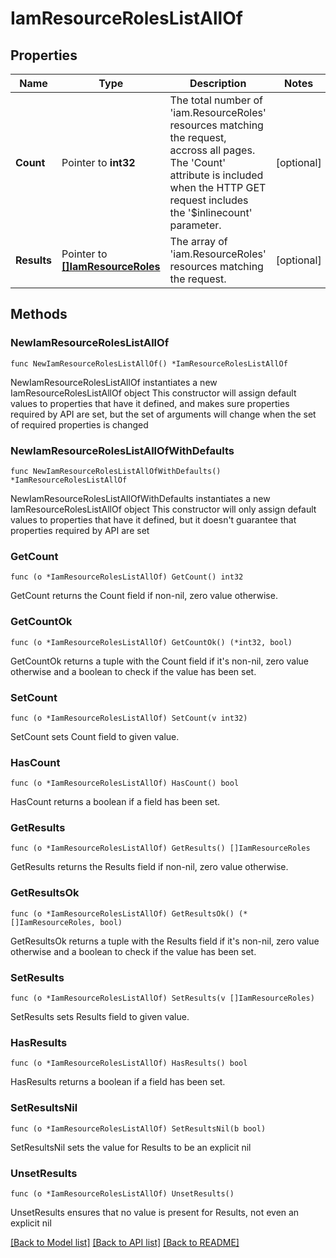# IamResourceRolesListAllOf

## Properties

Name | Type | Description | Notes
------------ | ------------- | ------------- | -------------
**Count** | Pointer to **int32** | The total number of &#39;iam.ResourceRoles&#39; resources matching the request, accross all pages. The &#39;Count&#39; attribute is included when the HTTP GET request includes the &#39;$inlinecount&#39; parameter. | [optional] 
**Results** | Pointer to [**[]IamResourceRoles**](iam.ResourceRoles.md) | The array of &#39;iam.ResourceRoles&#39; resources matching the request. | [optional] 

## Methods

### NewIamResourceRolesListAllOf

`func NewIamResourceRolesListAllOf() *IamResourceRolesListAllOf`

NewIamResourceRolesListAllOf instantiates a new IamResourceRolesListAllOf object
This constructor will assign default values to properties that have it defined,
and makes sure properties required by API are set, but the set of arguments
will change when the set of required properties is changed

### NewIamResourceRolesListAllOfWithDefaults

`func NewIamResourceRolesListAllOfWithDefaults() *IamResourceRolesListAllOf`

NewIamResourceRolesListAllOfWithDefaults instantiates a new IamResourceRolesListAllOf object
This constructor will only assign default values to properties that have it defined,
but it doesn't guarantee that properties required by API are set

### GetCount

`func (o *IamResourceRolesListAllOf) GetCount() int32`

GetCount returns the Count field if non-nil, zero value otherwise.

### GetCountOk

`func (o *IamResourceRolesListAllOf) GetCountOk() (*int32, bool)`

GetCountOk returns a tuple with the Count field if it's non-nil, zero value otherwise
and a boolean to check if the value has been set.

### SetCount

`func (o *IamResourceRolesListAllOf) SetCount(v int32)`

SetCount sets Count field to given value.

### HasCount

`func (o *IamResourceRolesListAllOf) HasCount() bool`

HasCount returns a boolean if a field has been set.

### GetResults

`func (o *IamResourceRolesListAllOf) GetResults() []IamResourceRoles`

GetResults returns the Results field if non-nil, zero value otherwise.

### GetResultsOk

`func (o *IamResourceRolesListAllOf) GetResultsOk() (*[]IamResourceRoles, bool)`

GetResultsOk returns a tuple with the Results field if it's non-nil, zero value otherwise
and a boolean to check if the value has been set.

### SetResults

`func (o *IamResourceRolesListAllOf) SetResults(v []IamResourceRoles)`

SetResults sets Results field to given value.

### HasResults

`func (o *IamResourceRolesListAllOf) HasResults() bool`

HasResults returns a boolean if a field has been set.

### SetResultsNil

`func (o *IamResourceRolesListAllOf) SetResultsNil(b bool)`

 SetResultsNil sets the value for Results to be an explicit nil

### UnsetResults
`func (o *IamResourceRolesListAllOf) UnsetResults()`

UnsetResults ensures that no value is present for Results, not even an explicit nil

[[Back to Model list]](../README.md#documentation-for-models) [[Back to API list]](../README.md#documentation-for-api-endpoints) [[Back to README]](../README.md)


